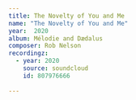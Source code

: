 ```yaml
---
title: The Novelty of You and Me
name: "The Novelty of You and Me"
year:  2020
album: Mélodie and Dædalus
composer: Rob Nelson
recordingz:
  - year: 2020
    source: soundcloud
    id: 807976666
 
---
```





